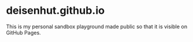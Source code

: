 # deisenhut.github.io

This is my personal sandbox playground made public so that it is visible on GitHub Pages.
